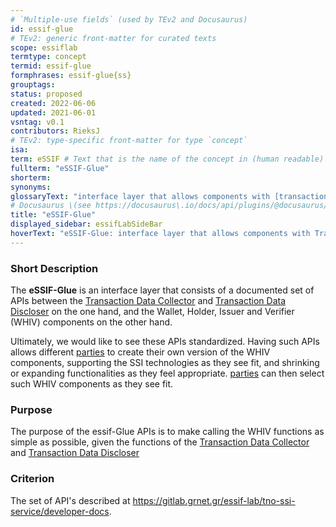 ```yaml
---
# `Multiple-use fields` (used by TEv2 and Docusaurus)
id: essif-glue
# TEv2: generic front-matter for curated texts
scope: essiflab
termtype: concept
termid: essif-glue
formphrases: essif-glue{ss}
grouptags:
status: proposed
created: 2022-06-06
updated: 2021-06-01
vsntag: v0.1
contributors: RieksJ
# TEv2: type-specific front-matter for type `concept`
isa:
term: eSSIF # Text that is the name of the concept in (human readable) texts.
fullterm: "eSSIF-Glue"
shorterm:
synonyms:
glossaryText: "interface layer that allows components with [transaction data collector](@) and/or [transaction data discloser](@) functionality to use the [wallet](@), [holder](@), [issuer](@) and [verifier](@) functionalities."
# Docusaurus \(see https://docusaurus\.io/docs/api/plugins/@docusaurus/plugin-content-docs#markdown-front-matter\):
title: "eSSIF-Glue"
displayed_sidebar: essifLabSideBar
hoverText: "eSSIF-Glue: interface layer that allows components with Transaction Data Collector and/or Transaction Data Discloser functionality to use the Wallet, Holder, Issuer and Verifier functionalities."
---
```


### Short Description
The **eSSIF-Glue** is an interface layer that consists of a documented set of APIs between the [Transaction Data Collector](@) and [Transaction Data Discloser](@) on the one hand, and the Wallet, Holder, Issuer and Verifier (WHIV) components on the other hand.

 Ultimately, we would like to see these APIs standardized. Having such APIs allows different [parties](@) to create their own version of the WHIV components, supporting the SSI technologies as they see fit, and shrinking or expanding functionalities as they feel appropriate. [parties](@) can then select such WHIV components as they see fit.

### Purpose
The purpose of the essif-Glue APIs is to make calling the WHIV functions as simple as possible, given the functions of the [Transaction Data Collector](@) and [Transaction Data Discloser](@)

### Criterion
The set of API's described at https://gitlab.grnet.gr/essif-lab/tno-ssi-service/developer-docs.
